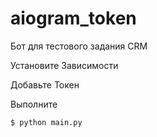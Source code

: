 # aiogram_token
Бот для тестового задания CRM

Установите Зависимости

Добавьте Токен

Выполните 
```sh
$ python main.py
```
